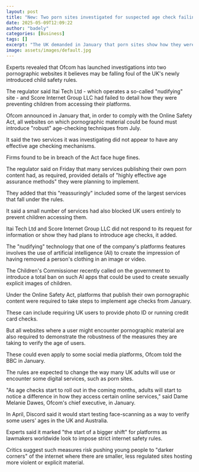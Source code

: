 ```yaml
---
layout: post
title: "New: Two porn sites investigated for suspected age check failings"
date: 2025-05-09T12:09:22
author: "badely"
categories: [Business]
tags: []
excerpt: "The UK demanded in January that porn sites show how they were beefing up age verification to stop children accessing them."
image: assets/images/default.jpg
---
```


Experts revealed that Ofcom has launched investigations into two pornographic websites it believes may be falling foul of the UK's newly introduced child safety rules.

The regulator said Itai Tech Ltd - which operates a so-called "nudifying" site - and Score Internet Group LLC had failed to detail how they were preventing children from accessing their platforms.

Ofcom announced in January that, in order to comply with the Online Safety Act, all websites on which pornographic material could be found must introduce "robust" age-checking techniques from July.

It said the two services it was investigating did not appear to have any effective age checking mechanisms.

Firms found to be in breach of the Act face huge fines.

The regulator said on Friday that many services publishing their own porn content had, as required, provided details of "highly effective age assurance methods" they were planning to implement.

They added that this "reassuringly" included some of the largest services that fall under the rules.

It said a small number of services had also blocked UK users entirely to prevent children accessing them.

Itai Tech Ltd and Score Internet Group LLC did not respond to its request for information or show they had plans to introduce age checks, it added.

The "nudifying" technology that one of the company's platforms features involves the use of artificial intelligence (AI) to create the impression of having removed a person's clothing in an image or video.

The Children's Commissioner recently called on the government to introduce a total ban on such AI apps that could be used to create sexually explicit images of children.

Under the Online Safety Act, platforms that publish their own pornographic content were required to take steps to implement age checks from January.

These can include requiring UK users to provide photo ID or running credit card checks.

But all websites where a user might encounter pornographic material are also required to demonstrate the robustness of the measures they are taking to verify the age of users.

These could even apply to some social media platforms, Ofcom told the BBC in January.

The rules are expected to change the way many UK adults will use or encounter some digital services, such as porn sites.

"As age checks start to roll out in the coming months, adults will start to notice a difference in how they access certain online services," said Dame Melanie Dawes, Ofcom's chief executive, in January.

In April, Discord said it would start testing face-scanning as a way to verify some users' ages in the UK and Australia. 

Experts said it marked "the start of a bigger shift" for platforms as lawmakers worldwide look to impose strict internet safety rules.

Critics suggest such measures risk pushing young people to "darker corners" of the internet where there are smaller, less regulated sites hosting more violent or explicit material.

